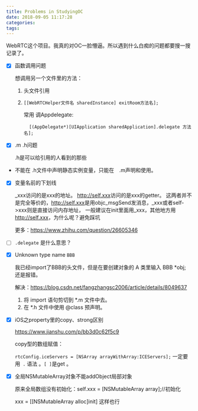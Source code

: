 ```yaml
---
title: Problems in StudyingOC
date: 2018-09-05 11:17:28
categories: 
tags: 
---
```


WebRTC这个项目。我真的对OC一脸懵逼。所以遇到什么白痴的问题都要搜一搜记录了。

- [x] 函数调用问题

  想调用另一个文件里的方法：

  1. 头文件引用

  2. `[[WebRTCHelper文件名 sharedInstance] exitRoom方法名];`

     常用 调Appdelegate:

     `  [(AppDelegate*)[UIApplication sharedApplication].delegate 方法名];`

- [x] .m .h问题

  .h是可以给引用的人看到的那些

- 不能在  .h文件中声明静态实例变量，只能在　.m声明和使用。

- [x] 变量名前的下划线

  _xxx访问的是xxx的地址。
  <http://self.xxx>访问的是xxx的getter。
  这两者并不是完全等价的，<http://self.xxx>是用objc_msgSend发消息，_xxx或者self->xxx则是直接访问内存地址，
  一般建议在init里面用_xxx，其他地方用<http://self.xxx>，为什么呢？避免踩坑

  更多：https://www.zhihu.com/question/26605346

- [ ] `.delegate` 是什么意思？

- [x] Unknown type name `BBB`

  我已经import了BBB的头文件，但是在要创建对象的 A 类里输入 BBB *obj; 还是报错。

  解决：https://blog.csdn.net/fangzhangsc2006/article/details/8049637

  1. 将 import 语句剪切到 *.m 文件中去。
  2. 在 *.h 文件中使用 @class 预声明。

- [x] iOS之property里的copy、strong区别

  https://www.jianshu.com/p/bb3d0c62f5c9

  copy型的数组赋值：

  `rtcConfig.iceServers = [NSArray arrayWithArray:ICEServers];` 一定要用` .` 语法 。`[ ]`是get 。

- [x] 全局NSMutableArray对象不能addObject局部对象

  原来全局数组没有初始化：self.xxx = [NSMutableArray array];//初始化

  xxx = [[NSMutableArray alloc]init] 这样也行